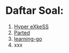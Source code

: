 # Daftar Soal:

1. [Hyper eXkeSS](Hyper%20eXkeSS)
2. [Parted](Parted)
3. [learning-go](learning-go)
4. xxx
